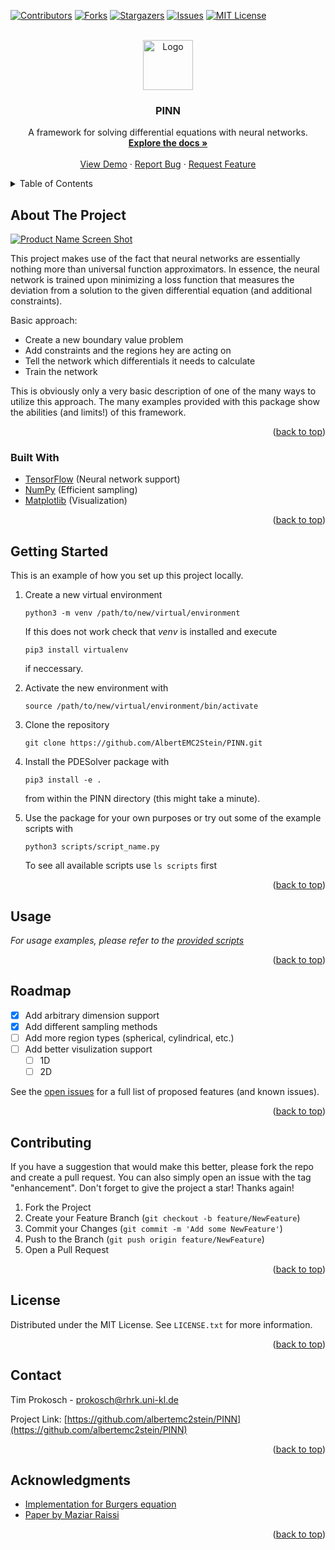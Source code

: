 <div id="top"></div>
<!--
*** Thanks for checking out the Best-README-Template. If you have a suggestion
*** that would make this better, please fork the repo and create a pull request
*** or simply open an issue with the tag "enhancement".
*** Don't forget to give the project a star!
*** Thanks again! Now go create something AMAZING! :D 
-->



<!-- PROJECT SHIELDS -->
<!--
*** I'm using markdown "reference style" links for readability.
*** Reference links are enclosed in brackets [ ] instead of parentheses ( ).
*** See the bottom of this document for the declaration of the reference variables
*** for contributors-url, forks-url, etc. This is an optional, concise syntax you may use.
*** https://www.markdownguide.org/basic-syntax/#reference-style-links
-->
[![Contributors][contributors-shield]][contributors-url]
[![Forks][forks-shield]][forks-url]
[![Stargazers][stars-shield]][stars-url]
[![Issues][issues-shield]][issues-url]
[![MIT License][license-shield]][license-url]



<!-- PROJECT LOGO -->
<br />
<div align="center">
  <a href="https://github.com/albertemc2stein/PINN">
    <img src="https://cdn-icons-png.flaticon.com/512/2103/2103633.png" alt="Logo" width="80" height="80">
  </a>

  <h3 align="center">PINN</h3>

  <p align="center">
    A framework for solving differential equations with neural networks.
    <br />
    <a href="https://github.com/albertemc2stein/PINN"><strong>Explore the docs »</strong></a>
    <br />
    <br />
    <a href="https://github.com/albertemc2stein/PINN">View Demo</a>
    ·
    <a href="https://github.com/albertemc2stein/PINN/issues">Report Bug</a>
    ·
    <a href="https://github.com/albertemc2stein/PINN/issues">Request Feature</a>
  </p>
</div>



<!-- TABLE OF CONTENTS -->
<details>
  <summary>Table of Contents</summary>
  <ol>
    <li>
      <a href="#about-the-project">About The Project</a>
      <ul>
        <li><a href="#built-with">Built With</a></li>
      </ul>
    </li>
    <li><a href="#usage">Usage</a></li>
    <li><a href="#roadmap">Roadmap</a></li>
    <li><a href="#contributing">Contributing</a></li>
    <li><a href="#license">License</a></li>
    <li><a href="#contact">Contact</a></li>
  </ol>
</details>



<!-- ABOUT THE PROJECT -->
## About The Project

[![Product Name Screen Shot][product-screenshot]](https://example.com)

This project makes use of the fact that neural networks are essentially nothing more than universal
function approximators. In essence, the neural network is trained upon minimizing a loss function
that measures the deviation from a solution to the given differential equation (and additional constraints).

Basic approach:
* Create a new boundary value problem
* Add constraints and the regions hey are acting on
* Tell the network which differentials it needs to calculate 
* Train the network

This is obviously only a very basic description of one of the many ways to utilize this approach.
The many examples provided with this package show the abilities (and limits!) of this framework.

<p align="right">(<a href="#top">back to top</a>)</p>



### Built With
* [TensorFlow](https://www.tensorflow.org/) (Neural network support)
* [NumPy](https://numpy.org/) (Efficient sampling)
* [Matplotlib](https://matplotlib.org/) (Visualization)

<p align="right">(<a href="#top">back to top</a>)</p>



<!-- GETTING STARTED -->
## Getting Started

This is an example of how you set up this project locally.

1. Create a new virtual environment
   ```
   python3 -m venv /path/to/new/virtual/environment
   ```
   If this does not work check that *venv* is installed and execute
   ```
   pip3 install virtualenv
   ```
   if neccessary.


2. Activate the new environment with
   ```
   source /path/to/new/virtual/environment/bin/activate
   ```

3. Clone the repository
   ```
   git clone https://github.com/AlbertEMC2Stein/PINN.git
   ```

4. Install the PDESolver package with
   ```
   pip3 install -e .
   ```
   from within the PINN directory (this might take a minute).


5. Use the package for your own purposes or try out some of the example scripts with
   ```
   python3 scripts/script_name.py
   ```
   To see all available scripts use ``ls scripts`` first

<p align="right">(<a href="#top">back to top</a>)</p>



<!-- USAGE EXAMPLES -->
## Usage

_For usage examples, please refer to the [provided scripts](https://github.com/AlbertEMC2Stein/PINN/tree/main/scripts)_

<p align="right">(<a href="#top">back to top</a>)</p>



<!-- ROADMAP -->
## Roadmap

- [x] Add arbitrary dimension support
- [x] Add different sampling methods 
- [ ] Add more region types (spherical, cylindrical, etc.)
- [ ] Add better visulization support
    - [ ] 1D
    - [ ] 2D

See the [open issues](https://github.com/albertemc2stein/PINN/issues) for a full list of proposed features (and known issues).

<p align="right">(<a href="#top">back to top</a>)</p>



<!-- CONTRIBUTING -->
## Contributing

If you have a suggestion that would make this better, please fork the repo and create a pull request. You can also simply open an issue with the tag "enhancement".
Don't forget to give the project a star! Thanks again!

1. Fork the Project
2. Create your Feature Branch (`git checkout -b feature/NewFeature`)
3. Commit your Changes (`git commit -m 'Add some NewFeature'`)
4. Push to the Branch (`git push origin feature/NewFeature`)
5. Open a Pull Request

<p align="right">(<a href="#top">back to top</a>)</p>



<!-- LICENSE -->
## License

Distributed under the MIT License. See `LICENSE.txt` for more information.

<p align="right">(<a href="#top">back to top</a>)</p>



<!-- CONTACT -->
## Contact

Tim Prokosch - prokosch@rhrk.uni-kl.de

Project Link: [https://github.com/albertemc2stein/PINN](https://github.com/albertemc2stein/PINN)

<p align="right">(<a href="#top">back to top</a>)</p>



<!-- ACKNOWLEDGMENTS -->
## Acknowledgments

* [Implementation for Burgers equation](https://github.com/janblechschmidt/PDEsByNNs/blob/main/PINN_Solver.ipynb)
* [Paper by Maziar Raissi](https://www.sciencedirect.com/science/article/pii/S0021999118307125)


<p align="right">(<a href="#top">back to top</a>)</p>



<!-- MARKDOWN LINKS & IMAGES -->
<!-- https://www.markdownguide.org/basic-syntax/#reference-style-links -->
[contributors-shield]: https://img.shields.io/github/contributors/albertemc2stein/PINN.svg?style=for-the-badge
[contributors-url]: https://github.com/albertemc2stein/PINN/graphs/contributors
[forks-shield]: https://img.shields.io/github/forks/albertemc2stein/PINN.svg?style=for-the-badge
[forks-url]: https://github.com/albertemc2stein/PINN/network/members
[stars-shield]: https://img.shields.io/github/stars/albertemc2stein/PINN.svg?style=for-the-badge
[stars-url]: https://github.com/albertemc2stein/PINN/stargazers
[issues-shield]: https://img.shields.io/github/issues/albertemc2stein/PINN.svg?style=for-the-badge
[issues-url]: https://github.com/albertemc2stein/PINN/issues
[license-shield]: https://img.shields.io/github/license/albertemc2stein/PINN.svg?style=for-the-badge
[license-url]: https://github.com/albertemc2stein/PINN/blob/master/LICENSE.txt
[product-screenshot]: https://www.researchgate.net/profile/Zhen-Li-105/publication/335990167/figure/fig1/AS:806502679982080@1569296631121/Schematic-of-a-physics-informed-neural-network-PINN-where-the-loss-function-of-PINN.ppm
